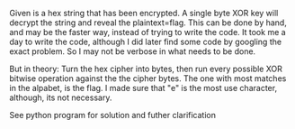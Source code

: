 Given is a hex string that has been encrypted. A single byte XOR key will decrypt the string and reveal the plaintext=flag. This can be done by hand, and may be the faster way, instead of trying to write the code. It took me a day to write the code, although I did later find some code by googling the exact problem. So I may not be verbose in what needs to be done. 

But in theory: Turn the hex cipher into bytes, then run every possible XOR bitwise operation against the the cipher bytes. The one with most matches in the alpabet, is the flag. I made sure that "e" is the most use character, although, its not necessary.

See python program for solution and futher clarification
